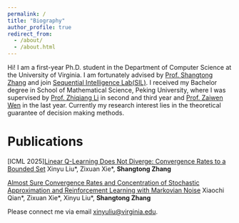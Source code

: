 ```yaml
---
permalink: /
title: "Biography"
author_profile: true
redirect_from: 
  - /about/
  - /about.html
---
```


Hi! I am a first-year Ph.D. student in the Department of Computer Science at the University of Virginia. I am fortunately advised by [Prof. Shangtong Zhang](http://shangtongzhang.github.io) and join [Sequential Intelligence Lab(SIL)](https://github.com/Sequential-Intelligence-Lab). I received my Bachelor degree in School of Mathematical Science, Peking University, where I was supervised by [Prof. Zhiqiang Li](https://www.math.pku.edu.cn/teachers/lizq/) in second and third year and [Prof. Zaiwen Wen](http://faculty.bicmr.pku.edu.cn/~wenzw/group.html) in the last year. Currently my research interest lies in the theoretical guarantee of decision making methods.

Publications
======

[ICML 2025][Linear Q-Learning Does Not Diverge: Convergence Rates to a Bounded Set](https://arxiv.org/abs/2501.19254)
Xinyu Liu\*, Zixuan Xie\*, **Shangtong Zhang**

[Almost Sure Convergence Rates and Concentration of Stochastic Approximation and Reinforcement Learning with Markovian Noise](https://arxiv.org/abs/2411.13711)
Xiaochi Qian\*, Zixuan Xie\*, Xinyu Liu\*, **Shangtong Zhang**



Please connect me via email xinyuliu@virginia.edu. 
